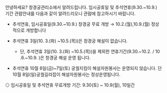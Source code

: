 안녕하세요? 창경궁관리소에서 알려드립니다. 임시공휴일 및 추석연휴(9.30.~10.9.) 기간 관람안내를 다음과 같이 알려드리오니 관람에 참고하시기 바랍니다.

- 추석연휴, 임시공휴일(9.30.~10.9.) 창경궁 무료 개방
  → 10.2.(월),10.9.(월) 정상적으로 개방합니다

- 추석연휴 3일(10. 3.(화) ~10.5.(목))은 창경궁 해설이 없습니다.
  - 단, 추석연휴 3일(10. 3.(화) ~10.5.(목))을 제외한 연휴기간(9.30.~10.2. / 10 .6.~10.9. )은 창경궁 해설 운영 됩니다.

- 추석연휴 10월 6일(금)~7일(토) 궁궐지킴이 해설자원봉사는 운영되지 않습니다.
  단 10월 8일(일)궁궐길라잡이 해설자원봉사는 정상운영됩니다.

◎ 임시공휴일 및 추석연휴 무료개방 기간: 9.30(토) ~ 10.9(월), 10일간